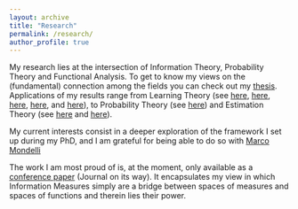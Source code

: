 ```yaml
---
layout: archive
title: "Research"
permalink: /research/
author_profile: true
---
```


My research lies at the intersection of Information Theory, Probability Theory and Functional Analysis. 
To get to know my views on the (fundamental) connection among the fields you can check out my [thesis](https://infoscience.epfl.ch/record/294547).
Applications of my results range from Learning Theory (see [here](https://ieeexplore.ieee.org/abstract/document/8849834), 
[here](https://ieeexplore.ieee.org/abstract/document/9444402), 
[here](https://ieeexplore.ieee.org/abstract/document/8989057), [here](https://arxiv.org/abs/2001.06399), 
and [here](https://ieeexplore.ieee.org/abstract/document/9174117)), to Probability Theory 
(see [here](https://ieeexplore.ieee.org/abstract/document/9517944)) and Estimation Theory (see [here](https://ieeexplore.ieee.org/abstract/document/9517954)
and [here](https://ieeexplore.ieee.org/abstract/document/9834708)).

My current interests consist in a deeper exploration of the framework I set up during my PhD,
and I am grateful for being able to do so with [Marco Mondelli](http://www.marcomondelli.com)

The work I am most proud of is, at the moment, only available as a [conference paper](https://ieeexplore.ieee.org/abstract/document/9834354) 
(Journal on its way). It encapsulates my view in which Information Measures simply are a bridge between spaces of measures
and spaces of functions and therein lies their power. 
